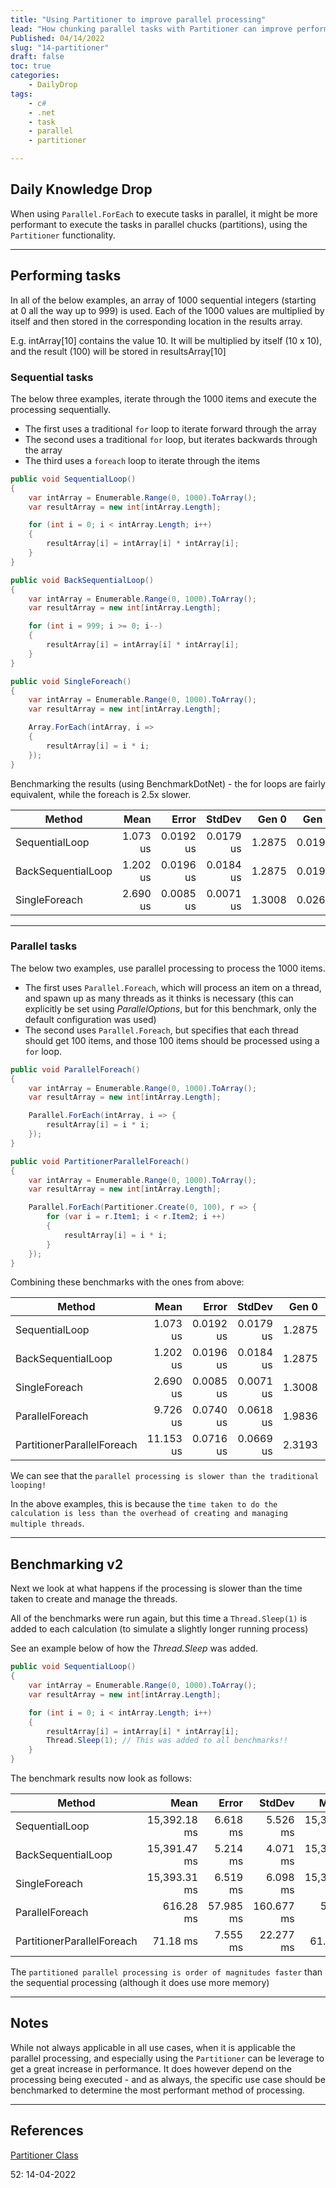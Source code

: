 ```yaml
---
title: "Using Partitioner to improve parallel processing"
lead: "How chunking parallel tasks with Partitioner can improve performance"
Published: 04/14/2022
slug: "14-partitioner"
draft: false
toc: true
categories:
    - DailyDrop
tags:
    - c#
    - .net
    - task
    - parallel
    - partitioner

---
```


## Daily Knowledge Drop

When using `Parallel.ForEach` to execute tasks in parallel, it might be more performant to execute the tasks in parallel chucks (partitions), using the `Partitioner` functionality.

---

## Performing tasks

In all of the below examples, an array of 1000 sequential integers (starting at 0 all the way up to 999) is used. Each of the 1000 values are multiplied by itself and then stored in the corresponding location in the results array.  

E.g. intArray[10] contains the value 10. It will be multiplied by itself (10 x 10), and the result (100) will be stored in resultsArray[10]

### Sequential tasks

The below three examples, iterate through the 1000 items and execute the processing sequentially.

- The first uses a traditional `for` loop to iterate forward through the array
- The second uses a traditional `for` loop, but iterates backwards through the array
- The third uses a `foreach` loop to iterate through the items

``` csharp
public void SequentialLoop()
{
    var intArray = Enumerable.Range(0, 1000).ToArray();
    var resultArray = new int[intArray.Length];

    for (int i = 0; i < intArray.Length; i++)
    {
        resultArray[i] = intArray[i] * intArray[i];
    }
}

public void BackSequentialLoop()
{
    var intArray = Enumerable.Range(0, 1000).ToArray();
    var resultArray = new int[intArray.Length];

    for (int i = 999; i >= 0; i--)
    {
        resultArray[i] = intArray[i] * intArray[i];
    }
}

public void SingleForeach()
{
    var intArray = Enumerable.Range(0, 1000).ToArray();
    var resultArray = new int[intArray.Length];

    Array.ForEach(intArray, i =>
    {
        resultArray[i] = i * i;
    });
}
```

Benchmarking the results (using BenchmarkDotNet) - the for loops are fairly equivalent, while the foreach is 2.5x slower.

|                     Method |      Mean |     Error |    StdDev |  Gen 0 |  Gen 1 | Allocated |
|--------------------------- |----------:|----------:|----------:|-------:|-------:|----------:|
|             SequentialLoop |  1.073 us | 0.0192 us | 0.0179 us | 1.2875 | 0.0191 |      8 KB |
|         BackSequentialLoop |  1.202 us | 0.0196 us | 0.0184 us | 1.2875 | 0.0191 |      8 KB |
|              SingleForeach |  2.690 us | 0.0085 us | 0.0071 us | 1.3008 | 0.0267 |      8 KB |

---

### Parallel tasks

The below two examples, use parallel processing to process the 1000 items.

- The first uses `Parallel.Foreach`, which will process an item on a thread, and spawn up as many threads as it thinks is necessary (this can explicitly be set using _ParallelOptions_, but for this benchmark, only the default configuration was used)
- The second uses `Parallel.Foreach`, but specifies that each thread should get 100 items, and those 100 items should be processed using a `for` loop.

``` csharp
public void ParallelForeach()
{
    var intArray = Enumerable.Range(0, 1000).ToArray();
    var resultArray = new int[intArray.Length];

    Parallel.ForEach(intArray, i => {
        resultArray[i] = i * i;
    });
}

public void PartitionerParallelForeach()
{
    var intArray = Enumerable.Range(0, 1000).ToArray();
    var resultArray = new int[intArray.Length];

    Parallel.ForEach(Partitioner.Create(0, 100), r => {
        for (var i = r.Item1; i < r.Item2; i ++)
        {
            resultArray[i] = i * i;
        }
    });
}
```

Combining these benchmarks with the ones from above:

|                     Method |      Mean |     Error |    StdDev |  Gen 0 |  Gen 1 | Allocated |
|--------------------------- |----------:|----------:|----------:|-------:|-------:|----------:|
|             SequentialLoop |  1.073 us | 0.0192 us | 0.0179 us | 1.2875 | 0.0191 |      8 KB |
|         BackSequentialLoop |  1.202 us | 0.0196 us | 0.0184 us | 1.2875 | 0.0191 |      8 KB |
|              SingleForeach |  2.690 us | 0.0085 us | 0.0071 us | 1.3008 | 0.0267 |      8 KB |
|            ParallelForeach |  9.726 us | 0.0740 us | 0.0618 us | 1.9836 | 0.0458 |     12 KB |
| PartitionerParallelForeach | 11.153 us | 0.0716 us | 0.0669 us | 2.3193 | 0.0458 |     13 KB |

We can see that the `parallel processing is slower than the traditional looping!`

In the above examples, this is because the `time taken to do the calculation is less than the overhead of creating and managing multiple threads`.

--- 

## Benchmarking v2

Next we look at what happens if the processing is slower than the time taken to create and manage the threads.

All of the benchmarks were run again, but this time a `Thread.Sleep(1)` is added to each calculation (to simulate a slightly longer running process)

See an example below of how the _Thread.Sleep_ was added.


``` csharp
public void SequentialLoop()
{
    var intArray = Enumerable.Range(0, 1000).ToArray();
    var resultArray = new int[intArray.Length];

    for (int i = 0; i < intArray.Length; i++)
    {
        resultArray[i] = intArray[i] * intArray[i];
        Thread.Sleep(1); // This was added to all benchmarks!!
    }
}
```

The benchmark results now look as follows:

|                     Method |         Mean |     Error |     StdDev |       Median | Allocated |
|--------------------------- |-------------:|----------:|-----------:|-------------:|----------:|
|             SequentialLoop | 15,392.18 ms |  6.618 ms |   5.526 ms | 15,392.32 ms |      8 KB |
|         BackSequentialLoop | 15,391.47 ms |  5.214 ms |   4.071 ms | 15,392.25 ms |      9 KB |
|              SingleForeach | 15,393.31 ms |  6.519 ms |   6.098 ms | 15,392.96 ms |      9 KB |
|            ParallelForeach |    616.28 ms | 57.985 ms | 160.677 ms |    568.01 ms |     20 KB |
| PartitionerParallelForeach |     71.18 ms |  7.555 ms |  22.277 ms |     61.29 ms |     27 KB |

The `partitioned parallel processing is order of magnitudes faster` than the sequential processing (although it does use more memory)

---

## Notes

While not always applicable in all use cases, when it is applicable the parallel processing, and especially using the `Partitioner` can be leverage to get a great increase in performance. It does however depend on the processing being executed - and as always, the specific use case should be benchmarked to determine the most performant method of processing.

---

## References

[Partitioner Class](https://docs.microsoft.com/en-us/dotnet/api/system.collections.concurrent.partitioner?view=net-6.0)  

<?# DailyDrop ?>52: 14-04-2022<?#/ DailyDrop ?>
